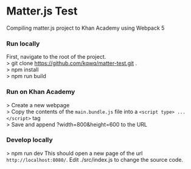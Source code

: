 # Matter.js Test

Compiling matter.js project to Khan Academy using Webpack 5 

### Run locally
First, navigate to the root of the project.<br>
\> git clone https://github.com/kqwq/matter-test.git .<br>
\> npm install<br>
\> npm run build<br>

### Run on Khan Academy
\> Create a new webpage <br>
\> Copy the contents of the `main.bundle.js` file into a `<script type> ... </script>` tag<br>
\> Save and append ?width=800&height=600 to the URL<br>

### Develop locally
\> npm run dev
This should open a new page of the url `http://localhost:8080/`.
Edit ./src/index.js to change the source code.